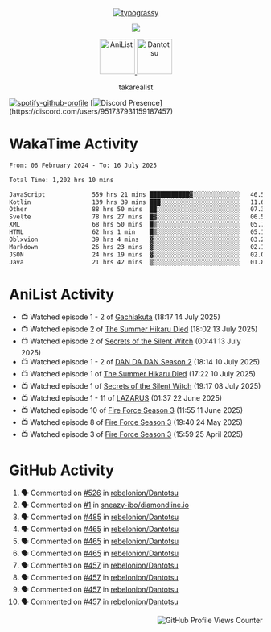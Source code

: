 <div align="center">
<a href="https://github.com/kawarimidoll/typograssy">
    <img alt="typograssy" src="https://typograssy.deno.dev/api?text=%E3%82%B8%E3%83%A7%E3%83%B3%E3%81%A7%E3%81%99%E3%80%82%E3%81%93%E3%82%93%E3%81%AB%E3%81%A1%E3%81%AF%20%20%5E%5E%20sup%20iam%20ibo%20--&&l0=none&l1=82d9d0&l2=027353&l3=038c4c&l4=01402e&bg=none&frame=none&speed=100&comment=">
</a>
</div>
<p align="center">
  <a href="https://skillicons.dev">
    <img src="https://skillicons.dev/icons?i=kotlin,figma,obsidian,androidstudio,vscode,css,html" />
  </a>
</p>

<p align="center">
    <a href="https://anilist.co/user/takarealist112/">
      <img src="https://i.imgur.com/LDvh7Lg.gif" alt="AniList" style="width: 70px; height: auto;">
    </a>
    <a href="https://discord.gg/4HPZ5nAWwM/">
      <img src="https://i.imgur.com/5o3Y9Jb.gif" alt="Dantotsu" style="width: 70px; height: auto;">
    </a>
</p>

<p align="center">
takarealist
</p>

[![spotify-github-profile](https://spotify-github-profile.vercel.app/api/view?uid=216np2gahwfhcjozqmzomew7i&cover_image=true&theme=novatorem&show_offline=true&background_color=121212&interchange=false&bar_color=53b14f&bar_color_cover=true)](https://spotify-github-profile.vercel.app/api/view?uid=216np2gahwfhcjozqmzomew7i&redirect=true)
[![Discord Presence](https://lanyard-profile-readme.vercel.app/api/951737931159187457?theme=dark&bg=Oe1116&animated=false&hideDiscrim=true&borderRadius=30px&idleMessage=currently%20offline...)](https://discord.com/users/951737931159187457)

# WakaTime Activity

<!--START_SECTION:waka-->

```txt
From: 06 February 2024 - To: 16 July 2025

Total Time: 1,202 hrs 10 mins

JavaScript             559 hrs 21 mins ███████████▓░░░░░░░░░░░░░   46.53 %
Kotlin                 139 hrs 39 mins ███░░░░░░░░░░░░░░░░░░░░░░   11.62 %
Other                  88 hrs 50 mins  ██░░░░░░░░░░░░░░░░░░░░░░░   07.39 %
Svelte                 78 hrs 27 mins  █▓░░░░░░░░░░░░░░░░░░░░░░░   06.53 %
XML                    68 hrs 50 mins  █▒░░░░░░░░░░░░░░░░░░░░░░░   05.73 %
HTML                   62 hrs 1 min    █▒░░░░░░░░░░░░░░░░░░░░░░░   05.16 %
Oblxvion               39 hrs 4 mins   ▓░░░░░░░░░░░░░░░░░░░░░░░░   03.25 %
Markdown               26 hrs 23 mins  ▓░░░░░░░░░░░░░░░░░░░░░░░░   02.19 %
JSON                   24 hrs 19 mins  ▓░░░░░░░░░░░░░░░░░░░░░░░░   02.02 %
Java                   21 hrs 42 mins  ▒░░░░░░░░░░░░░░░░░░░░░░░░   01.81 %
```

<!--END_SECTION:waka-->

# AniList Activity

<!-- ANILIST_ACTIVITY:start -->

-   📺 Watched episode 1 - 2 of [Gachiakuta](https://anilist.co/anime/178025) (18:17 14 July 2025)
-   📺 Watched episode 2 of [The Summer Hikaru Died](https://anilist.co/anime/177689) (18:02 13 July 2025)
-   📺 Watched episode 2 of [Secrets of the Silent Witch](https://anilist.co/anime/179966) (00:41 13 July 2025)
-   📺 Watched episode 1 - 2 of [DAN DA DAN Season 2](https://anilist.co/anime/185660) (18:14 10 July 2025)
-   📺 Watched episode 1 of [The Summer Hikaru Died](https://anilist.co/anime/177689) (17:22 10 July 2025)
-   📺 Watched episode 1 of [Secrets of the Silent Witch](https://anilist.co/anime/179966) (19:17 08 July 2025)
-   📺 Watched episode 1 - 11 of [LAZARUS](https://anilist.co/anime/167336) (01:37 22 June 2025)
-   📺 Watched episode 10 of [Fire Force Season 3](https://anilist.co/anime/149118) (11:55 11 June 2025)
-   📺 Watched episode 8 of [Fire Force Season 3](https://anilist.co/anime/149118) (19:40 24 May 2025)
-   📺 Watched episode 3 of [Fire Force Season 3](https://anilist.co/anime/149118) (15:59 25 April 2025)

<!-- ANILIST_ACTIVITY:end -->

# GitHub Activity

<!--START_SECTION:activity-->

1. 🗣 Commented on [#526](https://github.com/rebelonion/Dantotsu/pull/526#issuecomment-2481012390) in [rebelonion/Dantotsu](https://github.com/rebelonion/Dantotsu)
2. 🗣 Commented on [#1](https://github.com/sneazy-ibo/diamondline.io/issues/1#issuecomment-2411269955) in [sneazy-ibo/diamondline.io](https://github.com/sneazy-ibo/diamondline.io)
3. 🗣 Commented on [#485](https://github.com/rebelonion/Dantotsu/issues/485#issuecomment-2374839206) in [rebelonion/Dantotsu](https://github.com/rebelonion/Dantotsu)
4. 🗣 Commented on [#465](https://github.com/rebelonion/Dantotsu/issues/465#issuecomment-2257555066) in [rebelonion/Dantotsu](https://github.com/rebelonion/Dantotsu)
5. 🗣 Commented on [#465](https://github.com/rebelonion/Dantotsu/issues/465#issuecomment-2257389149) in [rebelonion/Dantotsu](https://github.com/rebelonion/Dantotsu)
6. 🗣 Commented on [#465](https://github.com/rebelonion/Dantotsu/issues/465#issuecomment-2257388359) in [rebelonion/Dantotsu](https://github.com/rebelonion/Dantotsu)
7. 🗣 Commented on [#457](https://github.com/rebelonion/Dantotsu/issues/457#issuecomment-2256121324) in [rebelonion/Dantotsu](https://github.com/rebelonion/Dantotsu)
8. 🗣 Commented on [#457](https://github.com/rebelonion/Dantotsu/issues/457#issuecomment-2256120426) in [rebelonion/Dantotsu](https://github.com/rebelonion/Dantotsu)
9. 🗣 Commented on [#457](https://github.com/rebelonion/Dantotsu/issues/457#issuecomment-2256119951) in [rebelonion/Dantotsu](https://github.com/rebelonion/Dantotsu)
10. 🗣 Commented on [#457](https://github.com/rebelonion/Dantotsu/issues/457#issuecomment-2256116300) in [rebelonion/Dantotsu](https://github.com/rebelonion/Dantotsu)
<!--END_SECTION:activity-->

<div align="right">
    <img src="https://komarev.com/ghpvc/?username=sneazy-ibo&color=ff6e00&label=Counter&abbreviated=true" alt="GitHub Profile Views Counter">
</div>

